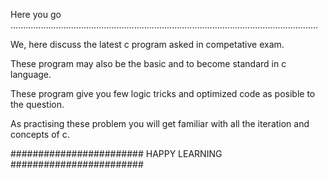 Here you go ..........................................................................................................................

We, here discuss the latest c program asked in competative exam.

These program may also be the basic and to become standard in c language.

These program give you few logic tricks and optimized code as posible to the question.

As practising these problem you will get familiar with all the iteration and concepts of c.


########################  HAPPY LEARNING  ########################
